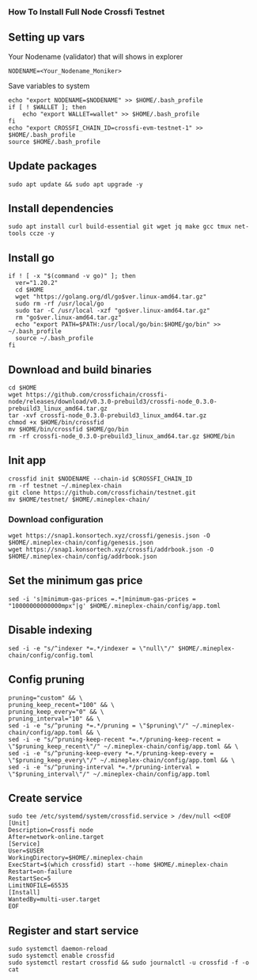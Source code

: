 ### How To Install Full Node Crossfi Testnet

## Setting up vars
Your Nodename (validator) that will shows in explorer
```
NODENAME=<Your_Nodename_Moniker>
```

Save variables to system
```
echo "export NODENAME=$NODENAME" >> $HOME/.bash_profile
if [ ! $WALLET ]; then
	echo "export WALLET=wallet" >> $HOME/.bash_profile
fi
echo "export CROSSFI_CHAIN_ID=crossfi-evm-testnet-1" >> $HOME/.bash_profile
source $HOME/.bash_profile
```

## Update packages
```
sudo apt update && sudo apt upgrade -y
```

## Install dependencies
```
sudo apt install curl build-essential git wget jq make gcc tmux net-tools ccze -y
```

## Install go
```
if ! [ -x "$(command -v go)" ]; then
  ver="1.20.2"
  cd $HOME
  wget "https://golang.org/dl/go$ver.linux-amd64.tar.gz"
  sudo rm -rf /usr/local/go
  sudo tar -C /usr/local -xzf "go$ver.linux-amd64.tar.gz"
  rm "go$ver.linux-amd64.tar.gz"
  echo "export PATH=$PATH:/usr/local/go/bin:$HOME/go/bin" >> ~/.bash_profile
  source ~/.bash_profile
fi
```

## Download and build binaries
```
cd $HOME
wget https://github.com/crossfichain/crossfi-node/releases/download/v0.3.0-prebuild3/crossfi-node_0.3.0-prebuild3_linux_amd64.tar.gz
tar -xvf crossfi-node_0.3.0-prebuild3_linux_amd64.tar.gz
chmod +x $HOME/bin/crossfid
mv $HOME/bin/crossfid $HOME/go/bin
rm -rf crossfi-node_0.3.0-prebuild3_linux_amd64.tar.gz $HOME/bin
```

## Init app
```
crossfid init $NODENAME --chain-id $CROSSFI_CHAIN_ID
rm -rf testnet ~/.mineplex-chain
git clone https://github.com/crossfichain/testnet.git
mv $HOME/testnet/ $HOME/.mineplex-chain/
```

### Download configuration
```
wget https://snap1.konsortech.xyz/crossfi/genesis.json -O $HOME/.mineplex-chain/config/genesis.json
wget https://snap1.konsortech.xyz/crossfi/addrbook.json -O $HOME/.mineplex-chain/config/addrbook.json
```

## Set the minimum gas price
```
sed -i 's|minimum-gas-prices =.*|minimum-gas-prices = "10000000000000mpx"|g' $HOME/.mineplex-chain/config/app.toml
```

## Disable indexing
```
sed -i -e "s/^indexer *=.*/indexer = \"null\"/" $HOME/.mineplex-chain/config/config.toml
```

## Config pruning
```
pruning="custom" && \
pruning_keep_recent="100" && \
pruning_keep_every="0" && \
pruning_interval="10" && \
sed -i -e "s/^pruning *=.*/pruning = \"$pruning\"/" ~/.mineplex-chain/config/app.toml && \
sed -i -e "s/^pruning-keep-recent *=.*/pruning-keep-recent = \"$pruning_keep_recent\"/" ~/.mineplex-chain/config/app.toml && \
sed -i -e "s/^pruning-keep-every *=.*/pruning-keep-every = \"$pruning_keep_every\"/" ~/.mineplex-chain/config/app.toml && \
sed -i -e "s/^pruning-interval *=.*/pruning-interval = \"$pruning_interval\"/" ~/.mineplex-chain/config/app.toml
```

## Create service
```
sudo tee /etc/systemd/system/crossfid.service > /dev/null <<EOF
[Unit]
Description=Crossfi node
After=network-online.target
[Service]
User=$USER
WorkingDirectory=$HOME/.mineplex-chain
ExecStart=$(which crossfid) start --home $HOME/.mineplex-chain
Restart=on-failure
RestartSec=5
LimitNOFILE=65535
[Install]
WantedBy=multi-user.target
EOF

```

## Register and start service
```
sudo systemctl daemon-reload
sudo systemctl enable crossfid
sudo systemctl restart crossfid && sudo journalctl -u crossfid -f -o cat
```
